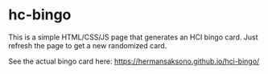 # hc-bingo
This is a simple HTML/CSS/JS page that generates an HCI bingo card. Just refresh the page to get a new randomized card.

See the actual bingo card here: https://hermansaksono.github.io/hci-bingo/
